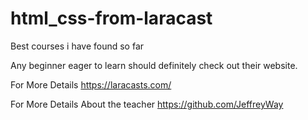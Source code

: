 # html_css-from-laracast

Best courses i have found so far

Any beginner eager to learn should definitely check out their website.

For More Details
https://laracasts.com/

For More Details About the teacher
https://github.com/JeffreyWay
